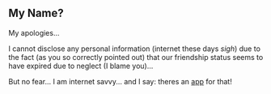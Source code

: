 ## My Name?

My apologies... 

I cannot disclose any personal information (internet these days *sigh*) due to the fact (as you so correctly pointed out) that our friendship status seems to have expired due to neglect (I blame you)...

But no fear... I am internet savvy... and I say: theres an [app](http://quinns-friend-application.herokuapp.com/) for that!